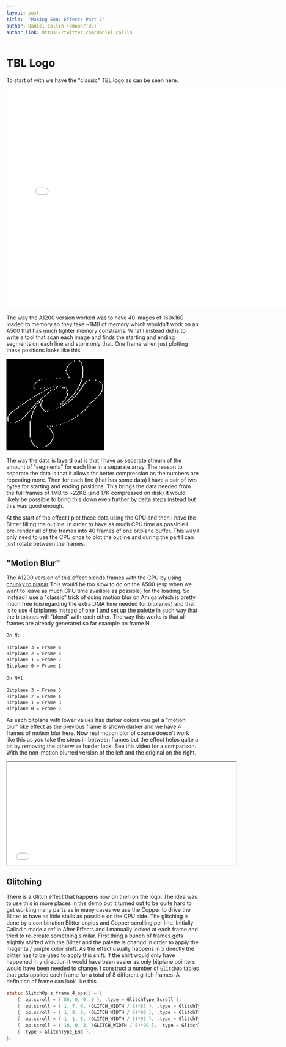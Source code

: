 ```yaml
---
layout: post
title:  "Making Eon: Effects Part 1"
author: Daniel Collin (emoon/TBL)
author_link: https://twitter.com/daniel_collin
---
```


# TBL Logo

To start of with we have the "classic" TBL logo as can be seen here.

<iframe align="middle" width="752" height="576" src="/assets/tbl_logo.mp4" frameborder="0"> </iframe>

The way the A1200 version worked was to have 40 images of 160x160 loaded to memory so they take ~1MB of memory which wouldn't work on an A500 that has much tighter memory constrains. What I instead did is to write a tool that scan each image and finds the starting and ending segments on each line and store only that. One frame when just plotting these positions looks like this

![tbl-logo-lines](/assets/tbl_logo_lines.png)

The way the data is layerd out is that I have as separate stream of the amount of "segments" for each line in a separate array. The reason to separate the data is that it allows for better compression as the numbers are repeating more. Then for each line (that has some data) I have a pair of two bytes for starting and ending positions. This brings the data needed from the full frames of 1MB to ~22KB (and 17K compressed on disk) It would likely be possible to bring this down even further by delta steps instead but this was good enough.

At the start of the effect I plot these dots using the CPU and then I have the Blitter filling the outline. In order to have as much CPU time as possible I pre-render all of the frames into 40 frames of one bitplane buffer. This way I only need to use the CPU once to plot the outline and during the part I can just rotate between the frames.

## "Motion Blur"

The A1200 version of this effect blends frames with the CPU by using [chunky to planar](http://oldwww.nvg.ntnu.no/amiga/amigafaq/AmigaFAQ_16.html) This would be too slow to do on the A500 (esp when we want to leave as much CPU time availible as possible) for the loading. So instead I use a "classic" trick of doing motion blur on Amiga which is pretty much free (disregarding the extra DMA time needed for bitplanes) and that is to use 4 bitplanes instead of one 1 and set up the palette in such way that the bitplanes will "blend" with each other. The way this works is that all frames are already generated so far example on frame N.

```
On N:

Bitplane 3 = Frame 4
Bitplane 2 = Frame 3
Bitplane 1 = Frame 2
Bitplane 0 = Frame 1

On N+1

Bitplane 3 = Frame 5
Bitplane 2 = Frame 4
Bitplane 1 = Frame 3
Bitplane 0 = Frame 2
```

As each bitplane with lower values has darker colors you get a "motion blur" like effect as the previous frame is shown darker and we have 4 frames of motion blur here. Now real motion blur of course doesn't work like this as you take the steps in between frames but the effect helps quite a bit by removing the otherwise harder look. See this video for a comparison. With the non-motion blurred version of the left and the original on the right.

<iframe align="middle" width="600" height="270" src="/assets/tbl_logo_compare.mp4"> </iframe>

## Glitching

There is a Glitch effect that happens now on then on the logo. The idea was to use this in more places in the demo but it turned out to be quite hard to get working many parts as in many cases we use the Copper to drive the Blitter to have as little stalls as possible on the CPU side. The glitching is done by a combination Blitter copies and Copper scrolling per line. Initially Calladin made a ref in After Effects and I manually looked at each frame and tried to re-create something similar.
First thing a bunch of frames gets slightly shifted with the Blitter and the palette is changd in order to apply the magenta / purple color shift. As the effect usually happens in x directly the blitter has to be used to apply this shift. If the shift would only have happened in y direction it would have been easier as only bitplane pointers would have been needed to change. I construct a number of `GlitchOp` tables that gets applied each frame for a total of 8 different glitch frames. A definition of frame can look like this

```c
static GlitchOp s_frame_4_ops[] = {
	{ .op.scroll = { 80, 0, 0, 0 }, .type = GlitchType_Scroll },
	{ .op.scroll = { 1, 7, 0, (GLITCH_WIDTH / 8)*85 }, .type = GlitchType_Scroll },
	{ .op.scroll = { 1, 8, 0, (GLITCH_WIDTH / 8)*90 }, .type = GlitchType_Scroll },
	{ .op.scroll = { 1, 1, 0, (GLITCH_WIDTH / 8)*95 }, .type = GlitchType_Scroll },
	{ .op.scroll = { 10, 0, 3, (GLITCH_WIDTH / 8)*99 }, .type = GlitchType_Scroll },
	{ .type = GlitchType_End },
};
```




